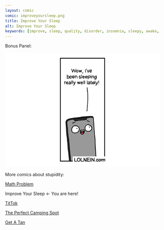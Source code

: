 ```yaml
---
layout: comic
comic: improveyoursleep.png
title: Improve Your Sleep
alt: Improve Your Sleep
keywords: [improve, sleep, quality, disorder, insomnia, sleepy, awake, screen, display, bed, fall, asleep, phone, smartphone, tired, doctor]
---
```


Bonus Panel:

![Improve Your Sleep Bonus](/images/improveyoursleep_bonus.png)

More comics about stupidity:

[Math Problem](https://lolnein.com/2019/11/08/mathproblem/)

Improve Your Sleep <- You are here!

[TitTok](https://lolnein.com/2019/10/24/tiktok/)

[The Perfect Camping Spot](https://lolnein.com/2019/09/04/theperfectcampingspot/)

[Get A Tan](https://lolnein.com/2018/09/05/getatan/)